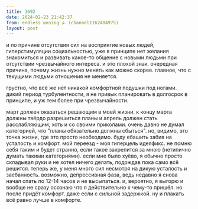 ```yaml
---
title: 1692
date: 2024-02-23 21:42:37
from: endless шизing ⍼ (channel1162404975)
layout: post
---
```


и по причине отсутствия сил на восприятие новых людей, гиперстимуляции социальностью, уже в принципе нет желания знакомиться и развивать какое-то общение с новыми людьми при отсутствии чрезвычайного интереса. и это плохой знак. очередная причина, почему жизнь нужно менять как можно скорее.
главное, что с текущими людьми отношения не меняется.

грустно, что всё же нет никакой комфортной подушки под ногами. дикий период турбулентности, я не привык планировать в долгосрок в принципе, и уж тем более при чрезвычайности. 

март должен оказаться решающим в моей жизни. к концу марта должны твёрдо разрешиться планы и апрель должен стать расслабляющим, хоть и со своими приколами.
очень давно не думал категорией, что "планы обязательно должны сбыться". но, видимо, это точка жизни, где это просто необходимо. буду ебашить забив на усталость и комфорт. мой переезд - моя гиперцель идеяфикс. не помню себя таким и будет странно, если такое закрепится за мною (нетипично думать такими категориями). если мне было хуёво, я обычно просто складывал руки и не хотел ничего делать, подождав пока само всё решится. теперь же, у меня много сил несмотря на дикую усталость и заебанность. возможно, депрессивная фаза, ведь недавно я снова начал спать по 12-14 часов и не высыпаться. и, вероятно, я выгорю и вообще не сразу осознаю что я действительно к чему-то пришёл. но после придёт комфорт. даже если с сильной задержкой. ну и плакать всё равно лучше в комфорте.
